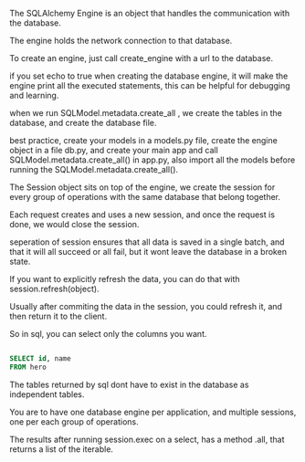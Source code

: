 The SQLAlchemy Engine is an object that handles the communication with the database.

The engine holds the network connection to that database.

To create an engine, just call create_engine with a url to the database.

if you set echo to true when creating the database engine, it will make the engine print all the executed statements, this can be helpful for debugging and learning.

when we run SQLModel.metadata.create_all , we create the tables in the database, and create the database file.

best practice, create your models in a models.py file, create the engine object in a file db.py, and create your main app and call SQLModel.metadata.create_all() in app.py, also import all the models before running the SQLModel.metadata.create_all().

The Session object sits on top of the engine, we create the session for every group of operations with the same database that belong together.

Each request creates and uses a new session, and once the request is done, we would close the session.

seperation of session ensures that all data is saved in a single batch, and that it will all succeed or all fail, but it wont leave the database in a broken state.

If you want to explicitly refresh the data, you can do that with session.refresh(object).

Usually after commiting the data in the session, you could refresh it, and then return it to the client.

So in sql, you can select only the columns you want.


``` sql

SELECT id, name
FROM hero

```

The tables returned by sql dont have to exist in the database as independent tables.

You are to have one database engine per application, and multiple sessions, one per each group of operations.

The results after running session.exec on a select, has a method .all, that returns a list of the iterable.
